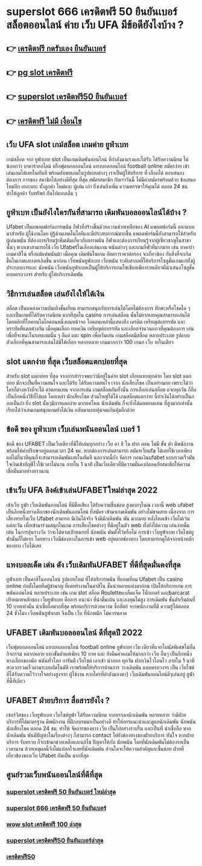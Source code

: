 # superslot 666 เครดิตฟรี 50 ยืนยันเบอร์ สล็อตออนไลน์ ค่าย เว็บ UFA มีข้อดียังไงบ้าง ?

## 👉 [เครดิตฟรี กดรับเอง ยืนยันเบอร์](https://ufaeat.com/ufaeat-register)
## 👉 [pg slot เครดิตฟรี](https://ufaeat.com/ufaeat-register)
## 👉 [superslot เครดิตฟรี50 ยืนยันเบอร์](https://ufaeat.com/)
## 👉 [เครดิตฟรี ไม่มี เงื่อนไข](https://ufaeat.com/ufaeat-login)

## เว็บ UFA slot   เกม์สล็อต เกมค่าย ยูฟ่าเบท

 เกม์สล็อต จาก ยูฟ่าเบท  slot  เป็นเกมเดิมพันออนไลน์ ที่กำลังมาแรงและได้รับ ได้รับความนิยม ไม่น้อยกว่า  บาคาร่าออไลน์ หรือฟุตบอลออนไลน์ แทงบอลออนไลน์ football online  สมัครง่าย เข้าเล่นเกมได้เลยในทันที พร้อมกับพบเกมในรูปแบบต่างๆ  เราเป็นผู้ให้บริการ ที่ เลือกได้ ตอบสนอง ต้องการ  การของ สมาชิกได้อย่างดีที่สุด ที่สุด สมัครสมาชิก กับเราวันนี้  ไม่มีค่าสมัครพร้อมด้วย ข้อเสนอใหม่อีก เยอะแยะ ทั้งลูกค้า ใหม่และ ผู้เล่น เก่า ยิ่งเล่นยิ่งเพิ่ม ความหรรษาให้คุณได้ ตลอด 24 ชม.  ทำให้ลูกค้า รับทรัพย์ กันไปแบบเต็ม ๆ


## ยูฟ่าเบท เป็นยังไงใครกันที่สามารถ เดิมพันบอลออนไลน์ได้บ้าง ?

Ufabet เป็นแพลตฟอร์มการพนัน กีฬาที่สร้างขึ้นด้วยความช่วยเหลือของ AI แพลตฟอร์มนี้ ออกแบบมาสำหรับ ผู้ใช้งานโดย ผู้รู้ด้านเทคโนโลยีและมีประสบการณ์มากขึ้น แพลตฟอร์มนี้ยังสามารถใช้สำหรับผู้เล่นพนัน ที่ต้องการเรียนรู้เพิ่มเติมเกี่ยวกับการพนัน กีฬาและต้องการเรียนรู้จากผู้เชี่ยวชาญในสาขานั้นๆ พวกเขาสามารถใช้  เว็บ Ufabetในเลือกเล่นเกม พนันต่างๆ และเกมกีฬาที่มากมาย เช่น บาคาร่า เกมคาสิโน หรือแม้แต่พนันม้า เมื่อคุณ เดิมพันในเกม อัตตราราคาต่อรอง จะเกี่ยวข้อง กับสิ่งที่จะเกิดขึ้นในเกมและเคยเกิดขึ้น มาก่อน  เว็บพนันยูฟ่าเบท  เว็บพนัน ระดับสากลที่ให้บริการโซลูชั่นเกมแก่ทั้งผู้ประกอบการและ นักพนัน  เว็บพนันยูฟ่าเบทเป็นผู้ให้บริการเกมโซเชียลเพียงรายเดียวที่นำเสนอโซลูชั่นแบบครบวงจร สำหรับ ผู้ให้บริการเดิมพัน


## วิธีการเล่นสล็อต เล่นยังไงให้ได้เงิน
สล็อต เป็นแหล่งความบันเทิงชั้นเยี่ยม สามารถสนุกกับการเล่นได้โดยไม่ต้องการ ทักษะหรือโชคใด ๆ และเป็นเกมที่ได้รับความนิยม มากที่สุดใน casino  การเล่นสล็อต นั้นไม่ยากเลยคุณสามารถเล่นได้โดยคลิกที่ไอคอนใดไอคอนหนึ่งบนหน้าจอ ไอคอนเหล่านี้แสดงถึง เครดิต  เหรียญต่อบรรทัด และบรรทัดที่แตกต่างกัน  เมื่อคุณเลือก ยอดเงิน  เหรียญต่อบรรทัด และเลือกจำนวนแถวที่คุณต้องการ เล่นเพื่อที่จะชนะในรอบเกมนั้น ๆ ก็แค่ แตะ   spin เพื่อเริ่มเล่น เกมสล็อตมีสล็อต หลายประเภท รูปแบบ ตัวเลือกที่คุณสามารถเล่นได้มีให้เลือก หลากหลาย เกมมากกว่า 100 เกมภ เว็บ ายในเดียว

##  slot แตกง่าย ที่สุด เว็บสล็อตแตกบ่อยที่สุด

สำหรับ slot  แตกบ่อย ที่สุด จากการสำรวจพบว่ามีอยู่ในค่าย slot เกือบแทบทุกค่าย โดย slot  แตกบ่อย  มักจะเป็นที่ความสนใจ และได้รับ  ได้รับความสนใจ เจาก นักเสี่ยงโชค เป็นอย่างมาก  เพราะไม่ว่าใครก็ต่างหวังที่จะได้ ค่าตอบแทน จากการเล่น เกมสล็อตกันทั้งนั้น การเลือกเล่นสล็อต  แจกทุกวัน ก็ถือเป็นอีกหนึ่งวิธีที่ได้ผล โดยเหล่า นักเสี่ยงโชค ส่วนใหญ่ได้ใช้ เกมสล็อตแตกง่าย นี้ทำเงินได้อย่างเป็นกอบเป็นกำ ยิ่ง slot นั้นๆมีการแตกง่าย  มากแค่ไหน นักเดิมพัน  ก็จะยิ่งได้ผลตอบแทน ที่สูงมากเท่านั้น เรียกได้ว่าเล่นเกมสนุกแถมยังได้เงิน  กลับมาแบบคุ้มจนเกินคุ้มอีกด้วย


## ข้อดี ของ ยูฟ่าเบท  เว็บเล่นพนันออนไลน์ เบอร์ 1

ข้อดี ของ UFABET เป็นเว็บเดียวที่มีให้เล่นทุกอย่าง  เว็บ คา สิ โน ฝาก ถอน ไม่มี ขั้น ต่ํา  มีพนักงานพร้อมให้คำปรึกษาอยู่ตลอดเวลา 24 ชม. หากต้องการเล่นสามารถ  สมัครเว็บufa ได้เลยใช้เวลาเพียงแค่ไม่กี่นาทีคุณก็จะสามารถเดิมพันเลยในทันที นอกจากนี้ยัง จัดการ ถอนเงินufabet  แบบรวดเร็วมันใจเงินเข้าบัญชีไวใช้เวลาไม่นาน ภายใน 1 นาที เป็นเว็บเดียวที่มีความมั่นคงปลอดภัยสมาชิกให้ความเชื่อมั่นมาอย่างยาวนาน


## เข้าเว็บ UFA ลิงค์เข้าเล่นUFABETใหม่ล่าสุด 2022 

เข้าเว็บ ยูฟ่า  เว็บเดิมพันออนไลน์ ที่มีชื่อเสียง ได้รับความชื่นชอบ สูงมากๆในณ เวลานี้  web ufabet  เป็นอีกหนึ่งทางเลือกของนักเดิมพันออนไลน์  ที่สมัคร เข้ามาเกมเดิมพัน อย่างไม่ขาดสาย เนื่องจาก การเสี่ยงทายในเว็บ Ufabet สามารถ มีเงินได้จริง จึงมีนักเดิมพัน พัน มากมาย  หลั่งไหลเข้า เว็บไม่เว้นแต่ละวัน เพื่อเข้ามาร่วมสนุกในเกม การเสี่ยงโชคต่างๆ ที่มีอยู่ในตัว web  ทั้งยังได้ความ เล่นง่ายตื่นเต้น ในการลุ้นรางวัล ว่าจะได้ตามเป้าหมายที่ นักพนัน พันตั้งไว้หรือไม่ การเข้า เว็บยูฟ่าเบท เว็บไซต์ยูฟ่านั้นก็ไม่ยาก  โดยทาง เว็บมีช่องทางในการเข้า web อยู่หลายช่องทาง โดยสามารถดูได้จากหน้าหลักของทาง เว็บได้เลย


## แทงบอลเด็ด เด่น ดัง เว็บเดิมพันUFABET ที่ดีที่สุดมั่นคงที่สุด

 ยูฟ่าเบท  เป็นคาสิโนออนไลน์ รูปแบบใหม่ ที่ให้บริการพนัน ที่ยอดเยี่ยม Ufabet เป็น casino online   ก่อตั้งโดยทีมผู้ชำนาญ ที่เคยทำงานในคาสิโน  ชั้นนำหลายแห่งมาก่อน เปิดให้บริการเกม การพนันออนไลน์  หลายประเภท  เช่น เกม slot สล็อต Rouletteแบล็คแจ็ค  โป๊กเกอร์ และฺbarcarat  เป้าหมายหลักของ เว็บยูฟ่าเบท  คือการ แนะนำ ที่น่าตื่นเต้น และลงทุนไม่สูง  การเดิมพัน ขั้นต่ำเริ่มต้นที่ 10 บาทเท่านั้น น่าเชื่อถือมากที่สุด พร้อมบริการด้วยความ ซื่อสัตย์  จากพนักงานที่มี ความรู้ได้ตลอด 24 ชั่วโมง  เว็บพนันยูฟ่าเบท  จึงเป็น เว็บ ที่นักพนัก  ไม่ควรพลาด

## UFABET  เดิมพันบอลออนไลน์ ดีที่สุดปี 2022

เว็บฟุตบอลออนไลน์ แทงบอลออนไลน์ football online  ยูฟ่าเบท    เว็บ เดียวที่แจกโบนัสพิเศษไม่อั้นกิจกรรม หลากหลาย  แทงขั้นต่ำแค่เพียง 10 บาท และ ยังคืนค่าคอมให้มากกว่า เว็บ อื่นๆ เป็นอีกหนึ่งทางเลือกของนัก พนันทั่วโลก การันตี เว็บไซต์  เอาเข้า  นำออก  ทุกวัน  ฝากเงินไวโอนไว ภายใน 1 นาที สะดวกรวดเร็วผ่านระบบอัตโนมัติ เราพร้อมให้บริการด้านการ วางเดิมพัน แบบครบวงจร เป็น เว็บไซต์ ที่ได้รับความไว้วางใจอย่างสูงจาก  ผู้ใช้งาน   หากใครที่กำลังมองหา}  เว็บเดิมพันออนไลน์ดีๆเล่นอยู่  ยูฟ่า ที่นี้ทีเดียว


## UFABET ฝ่ายบริการ  สื่อสารยังไง ?

 เซอร์วิสของ เว็บยูฟ่าเบท เว็บไซต์ยูฟ่า  ได้รับความนิยม จากบรรดานักเดิมพัน   หลายหลาย ว่ามีฝ่ายบริการที่ได้มาตรฐาน  มีพนักงาน ที่ฝึกอบรมมาเป็นอย่างดี ทำให้การแนะนำและดูแลนักเดิมพัน นักพนัน นักเสี่ยงโชค  ตลอด 24 ชม.  ทำให้ จัดการของทาง เว็บ เป็นไปอย่างราบรื่น และเป็นที่  น่าเชื่อถือ หาก นักเดิมพัน พันมีปัญหาในเรื่องต่างๆ ก็สามารถ  contact  ไปยังช่องทางของฝ่ายบริการ   ทันใจ หากฝ่ายบริการ  รับทราบ  ก็จะเข้ามาช่วยเหลือและแก้ไข ปัญหาให้กับ นักพนัน  โดยที่นักเดิมพันไม่ต้องรอเป็นเวลานาน ด้วยเหตุผลนี้จึงไม่แปลกใจเลยที่นักเดิมพัน ส่วนใดจะให้ความสำคัญและชื่นชอบ ฝ่ายที่เกี่ยวข้องของเว็บ Ufabet  กันเป็น  มากที่สุด


## ศูนย์รวมเว็บพนันออนไลน์ที่ดีที่สุด

### [superslot เครดิตฟรี 50 ยืนยันเบอร์ ใหม่ล่าสุด](https://atom.io/themes/2-ufabet-slot-pg-freespins)
### [superslot 666 เครดิตฟรี 50 ยืนยันเบอร์](https://atom.io/themes/3-ufabet-login-free-cradit)
### [wow slot เครดิตฟรี 100 ล่าสุด](https://atom.io/themes/1-ufabet-free-168)
### [superslot เครดิตฟรี50 ยืนยันเบอร์ล่าสุด](https://atom.io/themes/5-ufabet-168-slot)
### [เครดิตฟรี50](https://atom.io/themes/4-ufabet-register-free)